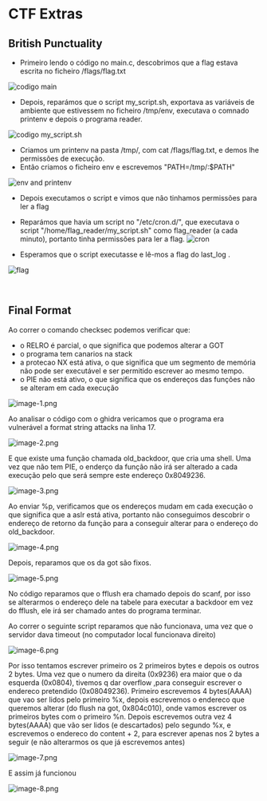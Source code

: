 # CTF Extras


## British Punctuality

- Primeiro lendo o código no main.c, descobrimos que a flag estava escrita no ficheiro /flags/flag.txt

![codigo main](/images/w5/extra_1.png) 

- Depois, reparámos que o script my_script.sh, exportava as variáveis de ambiente que estivessem no ficheiro /tmp/env, executava o comnado printenv e depois o programa reader.<br/>

![codigo my_script.sh](/images/w5/extra_2.png) 

- Criamos um printenv na pasta /tmp/, com cat /flags/flag.txt, e demos lhe permissões de execução.
- Então criamos o ficheiro env e escrevemos "PATH=/tmp/:$PATH"

![env and printenv](/images/w5/extra_3.png) 

- Depois executamos o script e vimos que não tinhamos permissões para ler a flag
- Reparámos que havia um script no "/etc/cron.d/", que executava o script "/home/flag_reader/my_script.sh" como flag_reader (a cada minuto), portanto tinha permissões para ler a flag.
![cron](/images/w5/extra_4.png) 

- Esperamos que o script executasse e lê-mos a flag do last_log .

![flag](/images/w5/extra_5.png) 

<br>




## Final Format
Ao correr o comando checksec podemos verificar que:
- o RELRO é parcial, o que significa que podemos alterar a GOT
- o programa tem canarios na stack
- a protecao NX está ativa, o que significa que um segmento de memória não pode ser executável e ser permitido escrever ao mesmo tempo.
- o PIE não está ativo, o que significa que os endereços das funções não se alteram em cada execução

![image-1.png](/images/ctf_fs/image-1.png)


Ao analisar o código com o ghidra vericamos que o programa era vulnerável a format string attacks na linha 17.

![image-2.png](/images/ctf_fs/image-2.png)

E que existe uma função chamada old_backdoor, que cria uma shell. Uma vez que não tem PIE, o enderço da função não irá ser alterado a cada execução pelo que será sempre este endereço 0x8049236.

![image-3.png](/images/ctf_fs/image-3.png)


Ao enviar %p, verificamos que os endereços mudam em cada execução o que significa que a aslr está ativa, portanto não conseguimos descobrir o endereço de retorno da função para a conseguir alterar para o endereço do old_backdoor.

![image-4.png](/images/ctf_fs/image-4.png)

Depois, reparamos que os da got são fixos.

![image-5.png](/images/ctf_fs/image-5.png)

No código reparamos que o fflush era chamado depois do scanf, por isso se alterarmos o endereço dele na tabele para executar a backdoor em vez do fflush, ele irá ser chamado antes do programa terminar.


Ao correr o seguinte script reparamos que não funcionava, uma vez que o servidor dava timeout (no computador local funcionava direito)

![image-6.png](/images/ctf_fs/image-6.png)

Por isso tentamos escrever primeiro os 2 primeiros bytes e depois os outros 2 bytes. Uma vez que o numero da direita (0x9236)  era maior que o da esquerda (0x0804), tivemos q dar overflow ,para conseguir escrever o endereco pretendido (0x08049236).
Primeiro escrevemos 4 bytes(AAAA) que vao ser lidos pelo primeiro %x, depois escrevemos o endereco que queremos alterar (do flush na got, 0x804c010), onde vamos escrever os primeiros bytes com o primeiro %n.
Depois escrevemos outra vez 4 bytes(AAAA) que vão ser lidos (e descartados) pelo segundo %x, e escrevemos o endereco do content + 2, para escrever apenas nos 2 bytes a seguir (e não alterarmos os que já escrevemos antes) 

![image-7.png](/images/ctf_fs/image-7.png)

E assim já funcionou 

![image-8.png](/images/ctf_fs/image-8.png)







